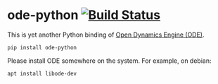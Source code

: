 # ode-python [![Build Status](https://travis-ci.com/qoosky/ode-python.svg?branch=master)](https://travis-ci.com/qoosky/ode-python)

This is yet another Python binding of [Open Dynamics Engine (ODE)](https://www.ode.org/).

	pip install ode-python

Please install ODE somewhere on the system. For example, on debian:

	apt install libode-dev
